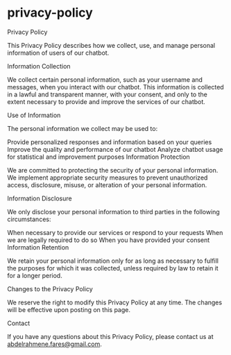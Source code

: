 # privacy-policy


Privacy Policy

This Privacy Policy describes how we collect, use, and manage personal information of users of our chatbot.

Information Collection

We collect certain personal information, such as your username and messages, when you interact with our chatbot. This information is collected in a lawful and transparent manner, with your consent, and only to the extent necessary to provide and improve the services of our chatbot.

Use of Information

The personal information we collect may be used to:

Provide personalized responses and information based on your queries
Improve the quality and performance of our chatbot
Analyze chatbot usage for statistical and improvement purposes
Information Protection

We are committed to protecting the security of your personal information. We implement appropriate security measures to prevent unauthorized access, disclosure, misuse, or alteration of your personal information.

Information Disclosure

We only disclose your personal information to third parties in the following circumstances:

When necessary to provide our services or respond to your requests
When we are legally required to do so
When you have provided your consent
Information Retention

We retain your personal information only for as long as necessary to fulfill the purposes for which it was collected, unless required by law to retain it for a longer period.

Changes to the Privacy Policy

We reserve the right to modify this Privacy Policy at any time. The changes will be effective upon posting on this page.

Contact

If you have any questions about this Privacy Policy, please contact us at abdelrahmene.fares@gmail.com.
